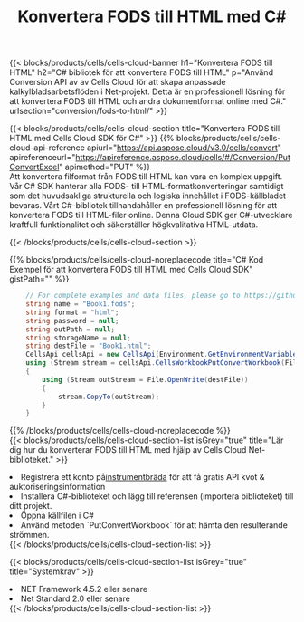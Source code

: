 ﻿---
title: Konvertera FODS till HTML med C#
description:  Använda Aspose.Cells Cloud SDK för C# för att konvertera en fil i FODS-format till en fil i HTML-format.
kwords: Excel, Convert FODS to HTML, REST, C#
howto: How to convert FODS to HTML using Aspose.Cells Cloud C# library.
---
{{< blocks/products/cells/cells-cloud-banner h1="Konvertera FODS till HTML" h2="C# bibliotek för att konvertera FODS till HTML" p="Använd Conversion API av av Cells Cloud för att skapa anpassade kalkylbladsarbetsflöden i Net-projekt. Detta är en professionell lösning för att konvertera FODS till HTML och andra dokumentformat online med C#." urlsection="conversion/fods-to-html/" >}}

{{< blocks/products/cells/cells-cloud-section title="Konvertera FODS till HTML med Cells Cloud SDK för C#" >}}
{{% blocks/products/cells/cells-cloud-api-reference apiurl="https://api.aspose.cloud/v3.0/cells/convert" apireferenceurl="https://apireference.aspose.cloud/cells/#/Conversion/PutConvertExcel" apimethod="PUT" %}}
<br/>
Att konvertera filformat från FODS till HTML kan vara en komplex uppgift. Vår C# SDK hanterar alla FODS- till HTML-formatkonverteringar samtidigt som det huvudsakliga strukturella och logiska innehållet i FODS-källbladet bevaras. Vårt C#-bibliotek tillhandahåller en professionell lösning för att konvertera FODS till HTML-filer online. Denna Cloud SDK ger C#-utvecklare kraftfull funktionalitet och säkerställer högkvalitativa HTML-utdata.

{{< /blocks/products/cells/cells-cloud-section >}}

{{% blocks/products/cells/cells-cloud-noreplacecode title="C# Kod Exempel för att konvertera FODS till HTML med Cells Cloud SDK" gistPath="" %}}
 
```cs
    // For complete examples and data files, please go to https://github.com/aspose-cells-cloud/aspose-cells-cloud-dotnet/
    string name = "Book1.fods";
    string format = "html";
    string password = null;
    string outPath = null;
    string storageName = null;
    string destFile = "Book1.html";
    CellsApi cellsApi = new CellsApi(Environment.GetEnvironmentVariable("ProductClientId"), Environment.GetEnvironmentVariable("ProductClientSecret"));
    using (Stream stream = cellsApi.CellsWorkbookPutConvertWorkbook(File.OpenRead(name), format, password, outPath, storageName))
    {
        using (Stream outStream = File.OpenWrite(destFile))
        {
            stream.CopyTo(outStream);
        }
    }
```
 
{{% /blocks/products/cells/cells-cloud-noreplacecode %}}
<br/>
{{< blocks/products/cells/cells-cloud-section-list isGrey="true" title="Lär dig hur du konverterar FODS till HTML med hjälp av Cells Cloud Net-biblioteket." >}}
<li> Registrera ett konto på<a href="https://dashboard.aspose.cloud/">instrumentbräda</a> för att få gratis API kvot & auktoriseringsinformation</li>
<li>Installera C#-biblioteket och lägg till referensen (importera biblioteket) till ditt projekt.</li>
<li>Öppna källfilen i C#</li>
<li>Använd metoden `PutConvertWorkbook` för att hämta den resulterande strömmen.</li>
{{< /blocks/products/cells/cells-cloud-section-list >}}

{{< blocks/products/cells/cells-cloud-section-list isGrey="true" title="Systemkrav" >}}
<li>NET Framework 4.5.2 eller senare</li>
<li>Net Standard 2.0 eller senare</li>
{{< /blocks/products/cells/cells-cloud-section-list >}}

